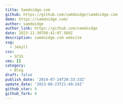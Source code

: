 ```yaml
---
title: Samdoidge.com
github: https://github.com/samdoidge/samdoidge.com
demo: https://samdoidge.com/
author: samdoidge
author_link: https://github.com/samdoidge
date: 2023-11-30T08:41:07.560Z
description: samdoidge.com website
ssg:
  - Jekyll
css:
  - SCSS
cms: []
category:
  - Blog
draft: false
publish_date: '2014-07-24T20:33:33Z'
update_date: '2023-08-23T21:49:24Z'
github_star: 4
github_fork: 4
---
```

